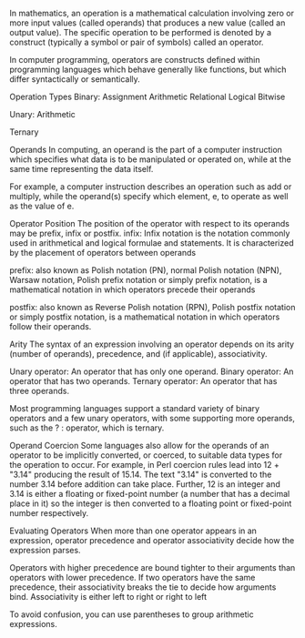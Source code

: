 In mathematics, an operation is a mathematical calculation involving zero or more input values (called operands) that produces a new value (called an output value). The specific operation to be performed is denoted by a construct (typically a symbol or pair of symbols) called an operator.

In computer programming, operators are constructs defined within programming languages which behave generally like functions, but which differ syntactically or semantically.


Operation Types
  Binary:
    Assignment
    Arithmetic
    Relational
    Logical
    Bitwise

  Unary:
    Arithmetic

  Ternary



Operands
In computing, an operand is the part of a computer instruction which specifies what data is to be manipulated or operated on, while at the same time representing the data itself.

For example, a computer instruction describes an operation such as add or multiply, while the operand(s) specify which element, e, to operate as well as the value of e.


Operator Position
The position of the operator with respect to its operands may be prefix, infix or postfix.
  infix: Infix notation is the notation commonly used in arithmetical and logical formulae and statements. It is characterized by the placement of operators between operands

  prefix: also known as Polish notation (PN), normal Polish notation (NPN), Warsaw notation, Polish prefix notation or simply prefix notation, is a mathematical notation in which operators precede their operands

  postfix: also known as  Reverse Polish notation (RPN), Polish postfix notation or simply postfix notation, is a mathematical notation in which operators follow their operands.



Arity
The syntax of an expression involving an operator depends on its arity (number of operands), precedence, and (if applicable), associativity.

Unary operator: An operator that has only one operand.
Binary operator: An operator that has two operands.
Ternary operator: An operator that has three operands.

Most programming languages support a standard variety of binary operators and a few unary operators, with some supporting more operands, such as the ? : operator, which is ternary.


Operand Coercion
Some languages also allow for the operands of an operator to be implicitly converted, or coerced, to suitable data types for the operation to occur. For example, in Perl coercion rules lead into 12 + "3.14" producing the result of 15.14. The text "3.14" is converted to the number 3.14 before addition can take place. Further, 12 is an integer and 3.14 is either a floating or fixed-point number (a number that has a decimal place in it) so the integer is then converted to a floating point or fixed-point number respectively.


Evaluating Operators
When more than one operator appears in an expression, operator precedence
and operator associativity decide how the expression parses.

Operators with higher precedence are bound tighter to their arguments than operators with lower precedence. If two operators have the same precedence, their
associativity breaks the tie to decide how arguments bind. Associativity is
either left to right or right to left

To avoid confusion, you can use parentheses to group arithmetic expressions.

